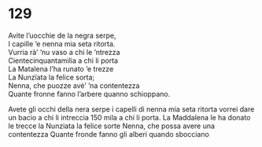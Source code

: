 # 129
  
Avite l’uocchie de la negra serpe,  
I capille ’e nenna mia seta ritorta.  
Vurria rà’ ’nu vaso a chi le ’ntrezza  
Cientecinquantamilia a chi li porta  
La Matalena l’ha runato ’e trezze  
La Nunzïata la felice sorta;  
Nenna, che puozze avè’ ’na contentezza  
Quante fronne fanno l’arbere quanno schioppano.

Avete gli occhi della nera serpe
i capelli di nenna mia seta ritorta
vorrei dare un bacio a chi li intreccia
150 mila a chi li porta.
La Maddalena le ha donato le trecce
la Nunziata la felice sorte
Nenna, che possa avere una contentezza
Quante fronde fanno gli alberi quando sbocciano 
